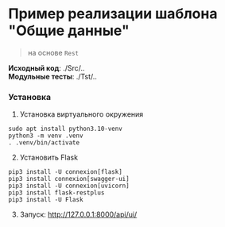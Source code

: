 # Пример реализации шаблона "Общие данные" 
> на основе `Rest`

**Исходный код**: ./Src/.. <br>
**Модульные тесты**: ./Tst/..

### Установка
1. Установка виртуального окружения
```
sudo apt install python3.10-venv
python3 -m venv .venv
. .venv/bin/activate
```

2. Установить Flask
```
pip3 install -U connexion[flask]
pip3 install connexion[swagger-ui]
pip3 install -U connexion[uvicorn]
pip3 install flask-restplus
pip3 install -U Flask
```

3. Запуск: http://127.0.0.1:8000/api/ui/





